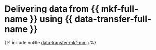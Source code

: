 # Delivering data from {{ mkf-full-name }} using {{ data-transfer-full-name }}

{% include notitle [data-transfer-mkf-mmg](../../_tutorials/dataplatform/data-transfer-mkf-mmg.md) %}